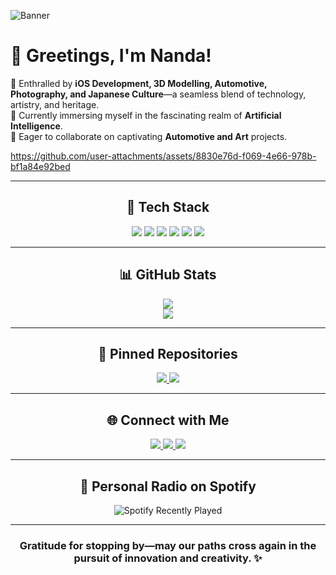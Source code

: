 ![Banner](https://github.com/user-attachments/assets/4e3b0a8d-6005-4d19-98dc-526ebaf82399)




# 👋 Greetings, I'm Nanda!  

🔹 Enthralled by **iOS Development, 3D Modelling, Automotive, Photography, and Japanese Culture**—a seamless blend of technology, artistry, and heritage.  
🔹 Currently immersing myself in the fascinating realm of **Artificial Intelligence**.  
🔹 Eager to collaborate on captivating **Automotive and Art** projects. 


https://github.com/user-attachments/assets/8830e76d-f069-4e66-978b-bf1a84e92bed



---

<h2 align="center">🔧 Tech Stack</h2>

<p align="center">
  <img src="https://img.shields.io/badge/Swift-FA7343?style=for-the-badge&logo=swift&logoColor=white">
  <img src="https://img.shields.io/badge/Python-3776AB?style=for-the-badge&logo=python&logoColor=white">
  <img src="https://img.shields.io/badge/Figma-F24E1E?style=for-the-badge&logo=figma&logoColor=white">
  <img src="https://img.shields.io/badge/Canva-00C4CC?style=for-the-badge&logo=canva&logoColor=white">
  <img src="https://img.shields.io/badge/Kaggle-20BEFF?style=for-the-badge&logo=kaggle&logoColor=white">
  <img src="https://img.shields.io/badge/Apple-000000?style=for-the-badge&logo=apple&logoColor=white">
</p>

---

<h2 align="center">📊 GitHub Stats</h2>

<p align="center">
  <img src="https://github-readme-stats.vercel.app/api?username=StelleeBlazer&show_icons=true&theme=tokyonight">
  <br>
  <img src="https://github-readme-stats.vercel.app/api/top-langs/?username=StelleeBlazer&layout=compact&theme=tokyonight">
</p>

---

<h2 align="center">📌 Pinned Repositories</h2>

<p align="center">
  <a href="https://github.com/StelleeBlazer/CalculatorIOS">
    <img src="https://github-readme-stats.vercel.app/api/pin/?username=StelleeBlazer&repo=CalculatorIOS&theme=tokyonight">
  </a>
  <a href="https://github.com/StelleeBlazer/FoodIOS">
    <img src="https://github-readme-stats.vercel.app/api/pin/?username=StelleeBlazer&repo=FoodIOS&theme=tokyonight">
  </a>
</p>

---

<h2 align="center">🌐 Connect with Me</h2>

<p align="center">
  <a href="https://instagram.com/nandamitsuketa">
    <img src="https://img.shields.io/badge/Instagram-E4405F?style=for-the-badge&logo=instagram&logoColor=white">
  </a>
  <a href="[https://linkedin.com/in/yourprofile](https://www.linkedin.com/in/muhammad-rahmananda-arief-wibisono-34871433a/)">
    <img src="https://img.shields.io/badge/LinkedIn-0077B5?style=for-the-badge&logo=linkedin&logoColor=white">
  </a>
  <a href="mailto:rahmanandarief@gmail.com">
    <img src="https://img.shields.io/badge/Gmail-D14836?style=for-the-badge&logo=gmail&logoColor=white">
  </a>
</p>

---

<h2 align="center">🎵 Personal Radio on Spotify</h2>

<p align="center">
  <img src="https://spotify-recently-played-readme.vercel.app/api?user=huvx2jl41c1rlzg8a9hrey0u4&unique=1" alt="Spotify Recently Played">
</p>

---

<h3 align="center">Gratitude for stopping by—may our paths cross again in the pursuit of innovation and creativity. ✨</h

<!---
StelleeBlazer/StelleeBlazer is a ✨ special ✨ repository because its `README.md` (this file) appears on your GitHub profile.
You can click the Preview link to take a look at your changes.
--->

<!-- Refresh GitHub Cache -->

